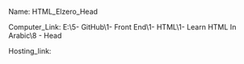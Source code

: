 
Name: HTML_Elzero_Head

Computer_Link: E:\5- GitHub\1- Front End\1- HTML\1- Learn HTML In Arabic\8 - Head

Hosting_link:


